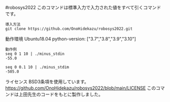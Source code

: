 #robosys2022
このコマンドは標準入力で入力された値をすべて引くコマンドです。

```
導入方法
git clone https://github.com/OnoHidekazu/robosys2022.git
```

動作環境
Ubuntu18.04
python-version: ["3.7","3.8","3.9","3.10"]

```
動作例
seq 0 1 10 | ./minus_stdin
-55.0

seq 0 0.1 10 | ./minus_stdim
-505.0
```

ライセンス
BSD3条項を使用しています。
https://github.com/OnoHidekazu/robosys2022/blob/main/LICENSE
このコマンドは上田先生のコードをもとに製作しました。
